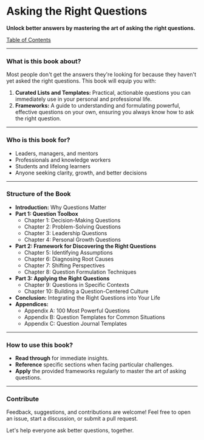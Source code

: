 # Asking the Right Questions

**Unlock better answers by mastering the art of asking the right questions.**

[Table of Contents](./table_of_contents.md)

---

### What is this book about?

Most people don't get the answers they're looking for because they haven't yet asked the right questions. This book will equip you with:

1. **Curated Lists and Templates:** Practical, actionable questions you can immediately use in your personal and professional life.
2. **Frameworks:** A guide to understanding and formulating powerful, effective questions on your own, ensuring you always know how to ask the right question.

---

### Who is this book for?

- Leaders, managers, and mentors
- Professionals and knowledge workers
- Students and lifelong learners
- Anyone seeking clarity, growth, and better decisions

---

### Structure of the Book

- **Introduction:** Why Questions Matter
- **Part 1: Question Toolbox**
  - Chapter 1: Decision-Making Questions
  - Chapter 2: Problem-Solving Questions  
  - Chapter 3: Leadership Questions
  - Chapter 4: Personal Growth Questions
- **Part 2: Framework for Discovering the Right Questions**
  - Chapter 5: Identifying Assumptions
  - Chapter 6: Diagnosing Root Causes
  - Chapter 7: Shifting Perspectives
  - Chapter 8: Question Formulation Techniques
- **Part 3: Applying the Right Questions**
  - Chapter 9: Questions in Specific Contexts
  - Chapter 10: Building a Question-Centered Culture
- **Conclusion:** Integrating the Right Questions into Your Life
- **Appendices:**
  - Appendix A: 100 Most Powerful Questions
  - Appendix B: Question Templates for Common Situations
  - Appendix C: Question Journal Templates

---

### How to use this book?

- **Read through** for immediate insights.
- **Reference** specific sections when facing particular challenges.
- **Apply** the provided frameworks regularly to master the art of asking questions.

---

### Contribute

Feedback, suggestions, and contributions are welcome! Feel free to open an issue, start a discussion, or submit a pull request.

Let's help everyone ask better questions, together.
